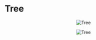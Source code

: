 # Tree

<p align="center">
<img src="https://github.com/Vinaypatil-Ev/vinEv_DataStructure/blob/master/Documents/img/tree.png" alt="Tree">
</p>

<p align="center">
<img src="https://github.com/Vinaypatil-Ev/vinEv_DataStructure/blob/master/Documents/img/tree2.png" alt="Tree">
</p>